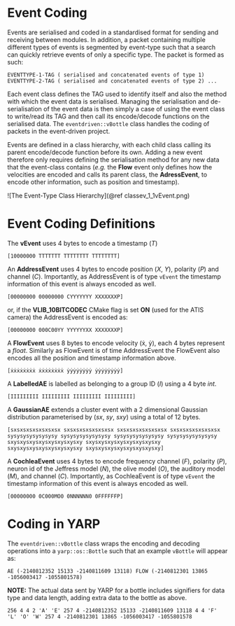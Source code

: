 # Event Coding

Events are serialised and coded in a standardised format for sending and receiving between modules. In addition, a packet containing multiple different types of events is segmented by event-type such that a search can quickly retrieve events of only a specific type. The packet is formed as such:
```
EVENTTYPE-1-TAG ( serialised and concatenated events of type 1) EVENTTYPE-2-TAG ( serialised and concatenated events of type 2) ...
```
Each event class defines the TAG used to identify itself and also the method with which the event data is serialised. Managing the serialisation and de-serialisation of the event data is then simply a case of using the event class to write/read its TAG and then call its encode/decode functions on the serialised data. The `eventdriven::vBottle` class handles the coding of packets in the event-driven project.

Events are defined in a class hierarchy, with each child class calling its parent encode/decode function before its own. Adding a new event therefore only requires defining the serialisation method for any new data that the event-class contains (_e.g._ the **Flow** event only defines how the velocities are encoded and calls its parent class, the **AdressEvent**, to encode other information, such as position and timestamp).

![The Event-Type Class Hierarchy](@ref classev_1_1vEvent.png)

# Event Coding Definitions

The **vEvent** uses 4 bytes to encode a timestamp (_T_)
```
[10000000 TTTTTTT TTTTTTTT TTTTTTTT]
```
An **AddressEvent** uses 4 bytes to encode position (_X_, _Y_), polarity (_P_) and channel (_C_). Importantly, as AddressEvent  is of type `vEvent` the timestamp information of this event is always encoded as well.
```
[00000000 00000000 CYYYYYYY XXXXXXXP]
```
or, if the **VLIB_10BITCODEC** CMake flag is set **ON** (used for the ATIS camera) the AddressEvent is encoded as:
```
[00000000 000C00YY YYYYYYXX XXXXXXXP]
```

A **FlowEvent** uses 8 bytes to encode velocity (ẋ, ẏ), each 4 bytes represent a _float_. Similarly as FlowEvent is of time AddressEvent the FlowEvent also encodes all the position and timestamp information above.
```
[ẋẋẋẋẋẋẋẋ ẋẋẋẋẋẋẋẋ ẏẏẏẏẏẏẏẏ ẏẏẏẏẏẏẏẏ]
```
 A **LabelledAE** is labelled as belonging to a group ID (_I_) using a 4 byte _int_.
```
[IIIIIIIII IIIIIIIII IIIIIIIII IIIIIIIII]
```
A **GaussianAE** extends a cluster event with a 2 dimensional Gaussian distribution parameterised by (_sx_, _sy_, _sxy_) using a total of 12 bytes.
```
[sxsxsxsxsxsxsxsx sxsxsxsxsxsxsxsx sxsxsxsxsxsxsxsx sxsxsxsxsxsxsxsx sysysysysysysysy sysysysysysysysy sysysysysysysysy sysysysysysysysy sxysxysxysxysxysxysxysxy sxysxysxysxysxysxysxysxy sxysxysxysxysxysxysxysxy sxysxysxysxysxysxysxysxy]
```
A **CochleaEvent** uses 4 bytes to encode frequency channel (_F_), polarity (_P_), neuron id of the Jeffress model (_N_), the olive model (_O_), the auditory model (_M_), and channel (_C_). Importantly, as CochleaEvent  is of type `vEvent` the timestamp information of this event is always encoded as well.
```
[00000000 0C000MO0 0NNNNNN0 0FFFFFFP]
```

# Coding in YARP

The `eventdriven::vBottle` class wraps the encoding and decoding operations into a `yarp::os::Bottle` such that an example `vBottle` will appear as:
```
AE (-2140812352 15133 -2140811609 13118) FLOW (-2140812301 13865 -1056003417 -1055801578)
```
**NOTE:** The actual data sent by YARP for a bottle includes signifiers for data type and data length, adding extra data to the bottle as above.

```
256 4 4 2 'A' 'E' 257 4 -2140812352 15133 -2140811609 13118 4 4 'F' 'L' 'O' 'W' 257 4 -2140812301 13865 -1056003417 -1055801578
```

